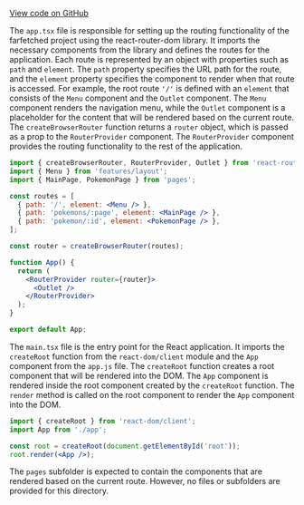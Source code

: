 [View code on GitHub](https://github.com/igorkamyshev/farfetched/.autodoc/docs/json/apps/showcase/react-real-world-pokemons/src)

The `app.tsx` file is responsible for setting up the routing functionality of the farfetched project using the react-router-dom library. It imports the necessary components from the library and defines the routes for the application. Each route is represented by an object with properties such as `path` and `element`. The `path` property specifies the URL path for the route, and the `element` property specifies the component to render when that route is accessed. For example, the root route `'/'` is defined with an `element` that consists of the `Menu` component and the `Outlet` component. The `Menu` component renders the navigation menu, while the `Outlet` component is a placeholder for the content that will be rendered based on the current route. The `createBrowserRouter` function returns a `router` object, which is passed as a prop to the `RouterProvider` component. The `RouterProvider` component provides the routing functionality to the rest of the application.

```jsx
import { createBrowserRouter, RouterProvider, Outlet } from 'react-router-dom';
import { Menu } from 'features/layout';
import { MainPage, PokemonPage } from 'pages';

const routes = [
  { path: '/', element: <Menu /> },
  { path: 'pokemons/:page', element: <MainPage /> },
  { path: 'pokemon/:id', element: <PokemonPage /> },
];

const router = createBrowserRouter(routes);

function App() {
  return (
    <RouterProvider router={router}>
      <Outlet />
    </RouterProvider>
  );
}

export default App;
```

The `main.tsx` file is the entry point for the React application. It imports the `createRoot` function from the `react-dom/client` module and the `App` component from the `app.js` file. The `createRoot` function creates a root component that will be rendered into the DOM. The `App` component is rendered inside the root component created by the `createRoot` function. The `render` method is called on the root component to render the `App` component into the DOM.

```jsx
import { createRoot } from 'react-dom/client';
import App from './app';

const root = createRoot(document.getElementById('root'));
root.render(<App />);
```

The `pages` subfolder is expected to contain the components that are rendered based on the current route. However, no files or subfolders are provided for this directory.
